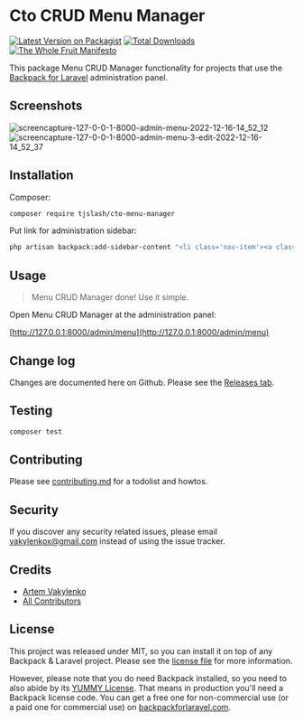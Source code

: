 # Cto CRUD Menu Manager

[![Latest Version on Packagist][ico-version]][link-packagist]
[![Total Downloads][ico-downloads]][link-downloads]
[![The Whole Fruit Manifesto](https://img.shields.io/badge/writing%20standard-the%20whole%20fruit-brightgreen)](https://github.com/the-whole-fruit/manifesto)

This package Menu CRUD Manager functionality for projects that use the [Backpack for Laravel](https://backpackforlaravel.com/) administration panel. 

## Screenshots

![screencapture-127-0-0-1-8000-admin-menu-2022-12-16-14_52_12](https://user-images.githubusercontent.com/569999/208031897-22ccb019-751d-4dd9-be7c-340a56f9e61d.png)
![screencapture-127-0-0-1-8000-admin-menu-3-edit-2022-12-16-14_52_37](https://user-images.githubusercontent.com/569999/208031908-9e8867ce-dbc2-4ab0-89ea-9784d24250d6.png)


## Installation

Composer:

``` bash
composer require tjslash/cto-menu-manager
```

Put link for administration sidebar:

``` bash
php artisan backpack:add-sidebar-content "<li class='nav-item'><a class='nav-link' href='{{ backpack_url('menu') }}'><i class='nav-icon la la-list'></i> {{ __('tjslash::cto-menu-manager.menu_items') }}</a></li>"
```

## Usage

> Menu CRUD Manager done! Use it simple.

Open Menu CRUD Manager at the administration panel: 

[http://127.0.0.1:8000/admin/menu](http://127.0.0.1:8000/admin/menu)

## Change log

Changes are documented here on Github. Please see the [Releases tab](https://github.com/tjslash/cto-menu-manager/releases).

## Testing

``` bash
composer test
```

## Contributing

Please see [contributing.md](contributing.md) for a todolist and howtos.

## Security

If you discover any security related issues, please email vakylenkox@gmail.com instead of using the issue tracker.

## Credits

- [Artem Vakylenko][link-author]
- [All Contributors][link-contributors]

## License

This project was released under MIT, so you can install it on top of any Backpack & Laravel project. Please see the [license file](license.md) for more information. 

However, please note that you do need Backpack installed, so you need to also abide by its [YUMMY License](https://github.com/Laravel-Backpack/CRUD/blob/master/LICENSE.md). That means in production you'll need a Backpack license code. You can get a free one for non-commercial use (or a paid one for commercial use) on [backpackforlaravel.com](https://backpackforlaravel.com).


[ico-version]: https://img.shields.io/packagist/v/tjslash/cto-menu-manager.svg?style=flat-square
[ico-downloads]: https://img.shields.io/packagist/dt/tjslash/cto-menu-manager.svg?style=flat-square

[link-packagist]: https://packagist.org/packages/tjslash/cto-menu-manager
[link-downloads]: https://packagist.org/packages/tjslash/cto-menu-manager
[link-author]: https://github.com/tj
[link-contributors]: ../../contributors
